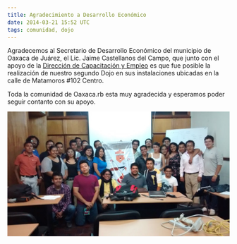 ```yaml
---
title: Agradecimiento a Desarrollo Económico
date: 2014-03-21 15:52 UTC
tags: comunidad, dojo
---
```


Agradecemos al Secretario de Desarrollo Económico del municipio de Oaxaca de Juárez, el Lic. Jaime Castellanos del Campo, que junto con el apoyo de la [Dirección de Capacitación y Empleo](https://www.facebook.com/desarrollo.economicooaxacadejuarez) es que fue posible la realización de nuestro segundo Dojo en sus instalaciones ubicadas en la calle de Matamoros #102 Centro.

Toda la comunidad de Oaxaca.rb esta muy agradecida y esperamos poder seguir contanto con su apoyo.

![Coding Dojo](/images/dojo-2.jpg)
